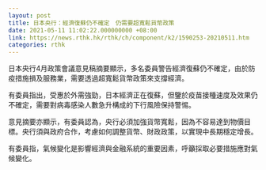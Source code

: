 ```yaml
---
layout: post
title: 日本央行：經濟復蘇仍不確定　仍需要超寬鬆貨幣政策
date: 2021-05-11 11:02:22.000000000 +08:00
link: https://news.rthk.hk/rthk/ch/component/k2/1590253-20210511.htm
categories: rthk
---
```


日本央行4月政策會議意見稿摘要顯示，多名委員警告經濟復蘇仍不確定，由於防疫措施損及服務業，需要透過超寬鬆貨幣政策來支撐經濟。

有委員指出，受惠於外需強勁，日本經濟正在復蘇，但鑒於疫苗接種速度及效果仍不確定，需要對病毒感染人數急升構成的下行風險保持警惕。

意見摘要亦顯示，有委員認為，央行必須加強貨幣寬鬆，因為不容易達到物價目標。央行須與政府合作，考慮如何調整貨幣、財政政策，以實現中長期穩定增長。

有委員指，氣候變化是影響經濟與金融系統的重要因素，呼籲採取必要措施應對氣候變化。
